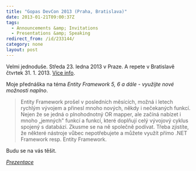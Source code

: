 ```yaml
---
title: "Gopas DevCon 2013 (Praha, Bratislava)"
date: 2013-01-21T09:00:37Z
tags:
  - Announcements &amp; Invitations
  - Presentations &amp; Speaking
redirect_from: /id/233144/
category: none
layout: post
---
```

Velmi jednoduše. Středa 23. ledna 2013 v Praze. A repete v Bratislavě čtvrtek 31. 1. 2013. [Více info][1].

<!-- excerpt -->

Moje přednáška na téma _Entity Framework 5, 6 a dále - využijte nové možnosti naplno_.
> Entity Framework prošel v posledních měsících, možná i letech rychlým vývojem a přinesl mnoho nových, někdy i nečekaných funkcí. Nejen že se jedná o plnohodnotný OR mapper, ale začíná nabízet i mnoho „jemných" funkcí a funkcí, které doplňují celý vývojový cyklus spojený s databází. Zkusme se na ně společně podívat. Třeba zjistíte, že některé nástroje vůbec nepotřebujete a můžete využít přímo .NET Framework resp. Entity Framework.

Budu se na vás těšit.

_[Prezentace][2]_

[1]: http://gopas.cz/News/Vyvojari-zbystrete!-GOPAS-DevCon-2013-je-tady!.aspx
[2]: http://static.ow.ly/docs/ef_10Mo.pdf